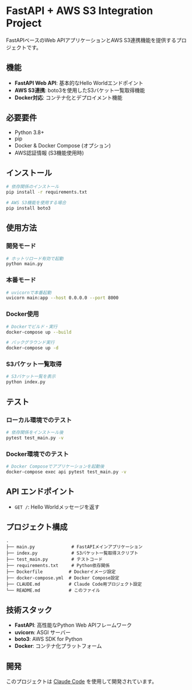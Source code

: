 # FastAPI + AWS S3 Integration Project

FastAPIベースのWeb APIアプリケーションとAWS S3連携機能を提供するプロジェクトです。

## 機能

- **FastAPI Web API**: 基本的なHello Worldエンドポイント
- **AWS S3連携**: boto3を使用したS3バケット一覧取得機能
- **Docker対応**: コンテナ化とデプロイメント機能

## 必要要件

- Python 3.8+
- pip
- Docker & Docker Compose (オプション)
- AWS認証情報 (S3機能使用時)

## インストール

```bash
# 依存関係のインストール
pip install -r requirements.txt

# AWS S3機能を使用する場合
pip install boto3
```

## 使用方法

### 開発モード

```bash
# ホットリロード有効で起動
python main.py
```

### 本番モード

```bash
# uvicornで本番起動
uvicorn main:app --host 0.0.0.0 --port 8000
```

### Docker使用

```bash
# Dockerでビルド・実行
docker-compose up --build

# バックグラウンド実行
docker-compose up -d
```

### S3バケット一覧取得

```bash
# S3バケット一覧を表示
python index.py
```

## テスト

### ローカル環境でのテスト

```bash
# 依存関係をインストール後
pytest test_main.py -v
```

### Docker環境でのテスト

```bash
# Docker Composeでアプリケーションを起動後
docker-compose exec api pytest test_main.py -v
```

## API エンドポイント

- `GET /`: Hello Worldメッセージを返す

## プロジェクト構成

```
.
├── main.py              # FastAPIメインアプリケーション
├── index.py             # S3バケット一覧取得スクリプト
├── test_main.py         # テストコード
├── requirements.txt     # Python依存関係
├── Dockerfile          # Dockerイメージ設定
├── docker-compose.yml  # Docker Compose設定
├── CLAUDE.md           # Claude Code用プロジェクト設定
└── README.md           # このファイル
```

## 技術スタック

- **FastAPI**: 高性能なPython Web APIフレームワーク
- **uvicorn**: ASGI サーバー
- **boto3**: AWS SDK for Python
- **Docker**: コンテナ化プラットフォーム

## 開発

このプロジェクトは [Claude Code](https://claude.ai/code) を使用して開発されています。